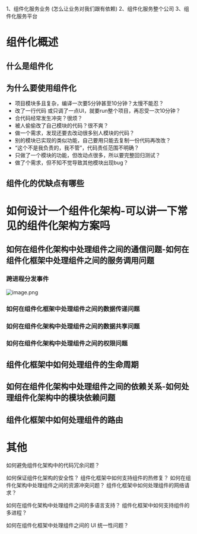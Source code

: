 1、组件化服务业务  (怎么让业务对我们跟有依赖)
2、组件化服务整个公司
3、组件化服务平台   


# 组件化概述
## 什么是组件化

## 为什么要使用组件化
-   项目模块多且复杂，编译一次要5分钟甚至10分钟？太慢不能忍？
-   改了一行代码 或只调了一点UI，就要run整个项目，再忍受一次10分钟？
-   合代码经常发生冲突？很烦？
-   被人偷偷改了自己模块的代码？很不爽？
-   做一个需求，发现还要去改动很多别人模块的代码？
-   别的模块已实现的类似功能，自己要用只能去复制一份代码再改改？
-   “这个不是我负责的，我不管”，代码责任范围不明确？
-   只做了一个模块的功能，但改动点很多，所以要完整回归测试？
-   做了个需求，但不知不觉导致其他模块出现bug？

  




## 组件化的优缺点有哪些



# 如何设计一个组件化架构-可以讲一下常见的组件化架构方案吗


## 如何在组件化架构中处理组件之间的通信问题-如何在组件化框架中处理组件之间的服务调用问题
### 跨进程分发事件
![image.png](https://cdn.jsdelivr.net/gh/wp3355168/Typora-Picgo-Gitee/img/202303221053002.png)




### 如何在组件化框架中处理组件之间的数据传递问题


### 如何在组件化架构中处理组件之间的数据共享问题


### 如何在组件化架构中处理组件之间的权限问题


## 组件化框架中如何处理组件的生命周期


## 如何在组件化架构中处理组件之间的依赖关系-如何处理组件化架构中的模块依赖问题

## 组件化框架中如何处理组件的路由



# 其他
如何避免组件化架构中的代码冗余问题？

如何保证组件化架构的安全性？
组件化框架中如何支持组件的热修复？
如何在组件化架构中处理组件之间的资源冲突问题？
组件化框架中如何处理组件的网络请求？

如何在组件化架构中处理组件之间的多语言支持？
组件化框架中如何支持组件的多进程？

如何在组件化框架中处理组件之间的 UI 统一性问题？